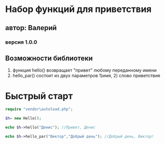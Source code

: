 # Набор функций для приветствия
## автор: Валерий
### версия 1.0.0

## Возможности библиотеки
1. функция hello() возвращает "привет" любому переданному имени
2. hello_par() состоит из двух параметров 1)имя, 2) слово приветствия


# Быстрый старт
```php
require "vendor\autoload.php";

$h= new Hello();

echo $h->hello("Денис"); //Привет, Денис

echo $h->hello_par("Виктор","Добрый день"); //Добрый день, Виктор!
```